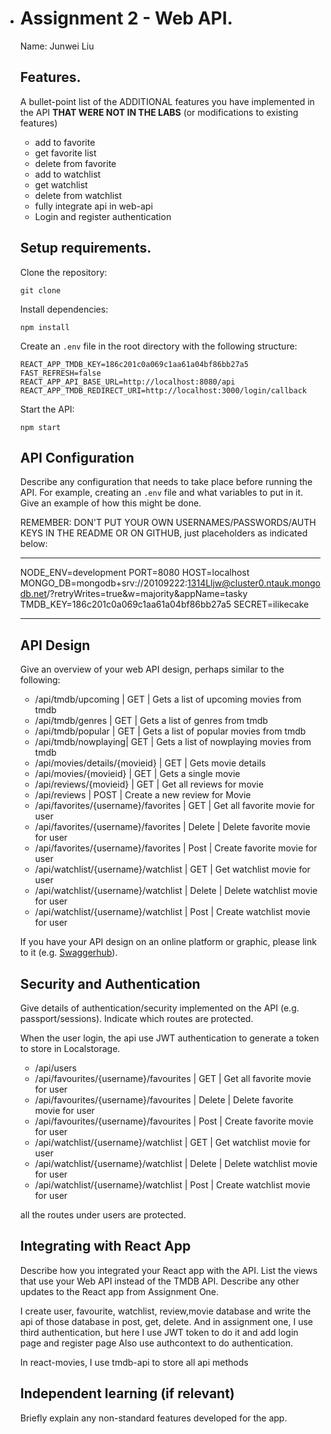 - # Assignment 2 - Web API.

  Name: Junwei Liu

  ## Features.

  A bullet-point list of the ADDITIONAL features you have implemented in the API **THAT WERE NOT IN THE LABS** (or modifications to existing features)

   + add to favorite
   + get favorite list
   + delete from favorite
   + add to watchlist
   + get watchlist
   + delete from watchlist
   + fully integrate api in web-api
   + Login and register authentication

  ## Setup requirements.

  Clone the repository:

  ```
  git clone 
  ```

  Install dependencies:

  ```
  npm install
  ```

  Create an `.env` file in the root directory with the following structure:

  ```
  REACT_APP_TMDB_KEY=186c201c0a069c1aa61a04bf86bb27a5
  FAST_REFRESH=false
  REACT_APP_API_BASE_URL=http://localhost:8080/api
  REACT_APP_TMDB_REDIRECT_URI=http://localhost:3000/login/callback
  ```

  Start the API:

  ```
  npm start
  ```

  ## API Configuration

  Describe any configuration that needs to take place before running the API. For example, creating an `.env` file and what variables to put in it. Give an example of how this might be done.

  REMEMBER: DON'T PUT YOUR OWN USERNAMES/PASSWORDS/AUTH KEYS IN THE README OR ON GITHUB, just placeholders as indicated below:

  ______________________
  NODE_ENV=development
  PORT=8080
  HOST=localhost
  MONGO_DB=mongodb+srv://20109222:1314Lljw@cluster0.ntauk.mongodb.net/?retryWrites=true&w=majority&appName=tasky
  TMDB_KEY=186c201c0a069c1aa61a04bf86bb27a5
  SECRET=ilikecake

  ______________________

  ## API Design
  Give an overview of your web API design, perhaps similar to the following: 

  - /api/tmdb/upcoming | GET | Gets a list of upcoming movies from tmdb
  - /api/tmdb/genres | GET | Gets a list of genres from tmdb
  - /api/tmdb/popular | GET | Gets a list of popular movies from tmdb
  - /api/tmdb/nowplaying| GET | Gets a list of nowplaying movies from tmdb
  - /api/movies/details/{movieid} | GET | Gets movie details
  - /api/movies/{movieid} | GET | Gets a single movie
  - /api/reviews/{movieid} | GET | Get all reviews for movie
  - /api/reviews | POST | Create a new review for Movie
  - /api/favorites/{username}/favorites | GET | Get all favorite movie for user
  - /api/favorites/{username}/favorites | Delete | Delete favorite movie for user
  - /api/favorites/{username}/favorites | Post | Create favorite movie for user
  - /api/watchlist/{username}/watchlist | GET | Get watchlist movie for user
  - /api/watchlist/{username}/watchlist | Delete | Delete watchlist movie for user
  - /api/watchlist/{username}/watchlist | Post | Create watchlist movie for user

  If you have your API design on an online platform or graphic, please link to it (e.g. [Swaggerhub](https://app.swaggerhub.com/)).

  ## Security and Authentication

  Give details of authentication/security implemented on the API (e.g. passport/sessions). Indicate which routes are protected.

  When the user login, the api use JWT authentication to generate a token to store in Localstorage.

  - /api/users
  - /api/favourites/{username}/favourites | GET | Get all favorite movie for user
  - /api/favourites/{username}/favourites | Delete | Delete favorite movie for user
  - /api/favourites/{username}/favourites | Post | Create favorite movie for user
  - /api/watchlist/{username}/watchlist | GET | Get watchlist movie for user
  - /api/watchlist/{username}/watchlist | Delete | Delete watchlist movie for user
  - /api/watchlist/{username}/watchlist | Post | Create watchlist movie for user

  all the routes under users are protected.

  ## Integrating with React App

  Describe how you integrated your React app with the API. List the views that use your Web API instead of the TMDB API. Describe any other updates to the React app from Assignment One.

   I create user, favourite, watchlist, review,movie database and write the api of those database in post, get, delete. And in assignment one, I use third authentication, but here I use JWT token to do it and add login page and register page Also use authcontext to do authentication.

  In react-movies, I use tmdb-api to store all api methods

  ## Independent learning (if relevant)

  Briefly explain any non-standard features developed for the app.   